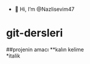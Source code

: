 - 👋 Hi, I’m @Nazlisevim47


<!---
Nazlisevim47/Nazlisevim47 is a ✨ special ✨ repository because its `README.md` (this file) appears on your GitHub profile.
You can click the Preview link to take a look at your changes.
--->
# git-dersleri
##projenin amacı
**kalın kelime <br/>
*italik

